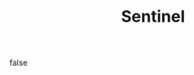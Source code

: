---
layout: photo
modal: true
thumb: https://csnapmediahost.github.io/assets1/Thumbs/Sentinel.jpg
full: https://csnapmediahost.github.io/assets1/Render/Sentinel.jpg
size: full
ar: landscape
body: false
title: "Sentinel"
tags: nature man-made
---
